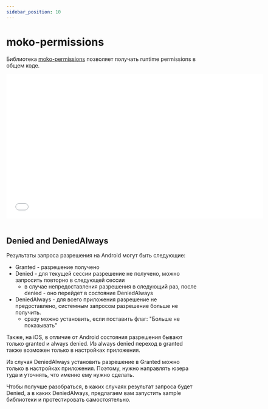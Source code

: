 ```yaml
---
sidebar_position: 10
---
```


# moko-permissions

Библиотека [moko-permissions](https://github.com/icerockdev/moko-permissions) позволяет получать runtime permissions в общем коде. 

<iframe src="//www.youtube.com/embed/qDhGnTbX8XY" frameborder="0" allowfullscreen width="675" height="380"></iframe>
<br/>
<br/>

## Denied and DeniedAlways
Результаты запроса разрешения на Android могут быть следующие:
- Granted - разрешение получено
- Denied - для текущей сессии разрешение не получено, можно запросить повторно в следующей сессии
    - в случае непредоставления разрешения в следующий раз, после denied - оно перейдет в состояние DeniedAlways
- DeniedAlways - для всего приложения разрешение не предоставлено, системным запросом разрешение больше не получить.
    - сразу можно установить, если поставить флаг: "Больше не показывать"

Также, на iOS, в отличие от Android состояния разрешения бывают только granted и  always denied. Из always denied переход в granted также возможен только в настройках приложения.

Из случая DeniedAlways установить разрешение в Granted можно только в настройках приложения. Поэтому, нужно направлять юзера туда и уточнять, что именно ему нужно сделать.

Чтобы получше разобраться, в каких случаях результат запроса будет Denied, а в каких DeniedAlways, предлагаем вам запустить sample библиотеки и протестировать самостоятельно.
